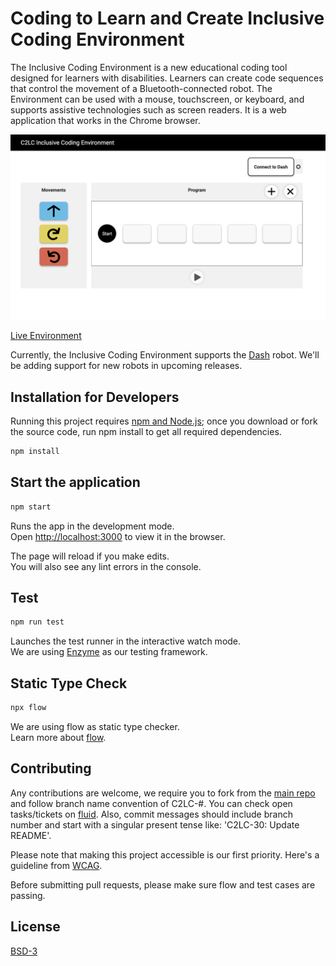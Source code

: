 # Coding to Learn and Create Inclusive Coding Environment

The Inclusive Coding Environment is a new educational coding tool designed for learners with disabilities. Learners can create code sequences that control the movement of a Bluetooth-connected robot. The Environment can be used with a mouse, touchscreen, or keyboard, and supports assistive technologies such as screen readers. It is a web application that works in the Chrome browser.<br>

![C2LC-Env](./C2LC-env.png)

[Live Environment](https://c2lc-dev.web.app/)

Currently, the Inclusive Coding Environment supports the [Dash](https://www.makewonder.com/robots/dash/) robot. We'll be adding support for new robots in upcoming releases.

## Installation for Developers

Running this project requires [npm and Node.js](https://www.npmjs.com/get-npm); once you download or fork the source code, run npm install to get all required dependencies.

```bash
npm install
```

## Start the application

```bash
npm start
```

Runs the app in the development mode.<br>
Open [http://localhost:3000](http://localhost:3000) to view it in the browser.

The page will reload if you make edits.<br>
You will also see any lint errors in the console.

## Test

```bash
npm run test
```

Launches the test runner in the interactive watch mode.<br>
We are using [Enzyme](https://airbnb.io/enzyme/) as our testing framework.

## Static Type Check

```bash
npx flow
```

We are using flow as static type checker. <br>
Learn more about [flow](https://flow.org/).

## Contributing

Any contributions are welcome, we require you to fork from the [main repo](https://github.com/codelearncreate/c2lc-coding-environment) and follow branch name convention of C2LC-#. You can check open tasks/tickets on [fluid](https://issues.fluidproject.org/projects/C2LC/issues). Also, commit messages should include branch number and start with a singular present tense like: 'C2LC-30: Update README'.

Please note that making this project accessible is our first priority. Here's a guideline from [WCAG](https://www.w3.org/WAI/standards-guidelines/wcag/).

Before submitting pull requests, please make sure flow and test cases are passing.

## License
[BSD-3](https://github.com/codelearncreate/c2lc-coding-environment/blob/master/LICENSE.txt)
